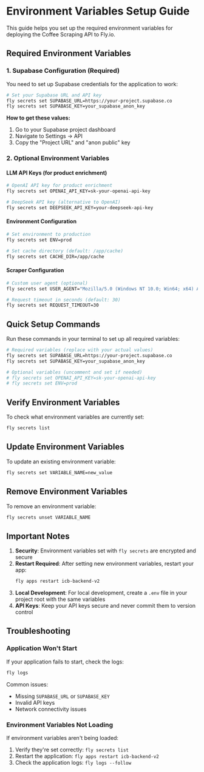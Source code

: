 # Environment Variables Setup Guide

This guide helps you set up the required environment variables for deploying the Coffee Scraping API to Fly.io.

## Required Environment Variables

### 1. Supabase Configuration (Required)

You need to set up Supabase credentials for the application to work:

```bash
# Set your Supabase URL and API key
fly secrets set SUPABASE_URL=https://your-project.supabase.co
fly secrets set SUPABASE_KEY=your_supabase_anon_key
```

**How to get these values:**
1. Go to your Supabase project dashboard
2. Navigate to Settings → API
3. Copy the "Project URL" and "anon public" key

### 2. Optional Environment Variables

#### LLM API Keys (for product enrichment)
```bash
# OpenAI API key for product enrichment
fly secrets set OPENAI_API_KEY=sk-your-openai-api-key

# DeepSeek API key (alternative to OpenAI)
fly secrets set DEEPSEEK_API_KEY=your-deepseek-api-key
```

#### Environment Configuration
```bash
# Set environment to production
fly secrets set ENV=prod

# Set cache directory (default: /app/cache)
fly secrets set CACHE_DIR=/app/cache
```

#### Scraper Configuration
```bash
# Custom user agent (optional)
fly secrets set USER_AGENT="Mozilla/5.0 (Windows NT 10.0; Win64; x64) AppleWebKit/537.36"

# Request timeout in seconds (default: 30)
fly secrets set REQUEST_TIMEOUT=30
```

## Quick Setup Commands

Run these commands in your terminal to set up all required variables:

```bash
# Required variables (replace with your actual values)
fly secrets set SUPABASE_URL=https://your-project.supabase.co
fly secrets set SUPABASE_KEY=your_supabase_anon_key

# Optional variables (uncomment and set if needed)
# fly secrets set OPENAI_API_KEY=sk-your-openai-api-key
# fly secrets set ENV=prod
```

## Verify Environment Variables

To check what environment variables are currently set:

```bash
fly secrets list
```

## Update Environment Variables

To update an existing environment variable:

```bash
fly secrets set VARIABLE_NAME=new_value
```

## Remove Environment Variables

To remove an environment variable:

```bash
fly secrets unset VARIABLE_NAME
```

## Important Notes

1. **Security**: Environment variables set with `fly secrets` are encrypted and secure
2. **Restart Required**: After setting new environment variables, restart your app:
   ```bash
   fly apps restart icb-backend-v2
   ```
3. **Local Development**: For local development, create a `.env` file in your project root with the same variables
4. **API Keys**: Keep your API keys secure and never commit them to version control

## Troubleshooting

### Application Won't Start
If your application fails to start, check the logs:
```bash
fly logs
```

Common issues:
- Missing `SUPABASE_URL` or `SUPABASE_KEY`
- Invalid API keys
- Network connectivity issues

### Environment Variables Not Loading
If environment variables aren't being loaded:
1. Verify they're set correctly: `fly secrets list`
2. Restart the application: `fly apps restart icb-backend-v2`
3. Check the application logs: `fly logs --follow` 